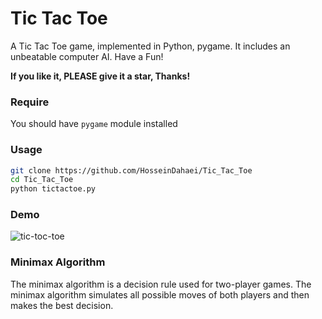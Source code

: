 # Tic Tac Toe

A Tic Tac Toe game, implemented in Python, pygame. It includes an unbeatable computer AI. Have a Fun!

**If you like it, PLEASE give it a star, Thanks!**

### Require

You should have `pygame` module installed

### Usage

```bash
git clone https://github.com/HosseinDahaei/Tic_Tac_Toe
cd Tic_Tac_Toe
python tictactoe.py
```

### Demo

![tic-toc-toe](https://github.com/HosseinDahaei/Tic_Tac_Toe/assets/47916989/139864b0-829a-4d1f-b9c8-cb9b4f21840a)


### Minimax Algorithm

The minimax algorithm is a decision rule used for two-player games. The minimax algorithm simulates all possible moves of both players and then makes the best decision.
